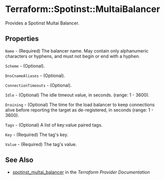 # Terraform::Spotinst::MultaiBalancer

Provides a Spotinst Multai Balancer.

## Properties

`Name` - (Required) The balancer name. May contain only alphanumeric characters or hyphens, and must not begin or end with a hyphen.

`Scheme` - (Optional).

`DnsCnameAliases` - (Optional).

`ConnectionTimeouts` - (Optional).

`Idle` - (Optional) The idle timeout value, in seconds. (range: 1 - 3600).

`Draining` - (Optional) The time for the load balancer to keep connections alive before reporting the target as de-registered, in seconds (range: 1 - 3600).

`Tags` - (Optional) A list of key:value paired tags.

`Key` - (Required) The tag's key.

`Value` - (Required) The tag's value.


## See Also

* [spotinst_multai_balancer](https://www.terraform.io/docs/providers/spotinst/r/multai_balancer.html) in the _Terraform Provider Documentation_